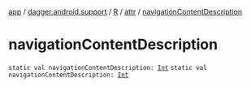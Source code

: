 [app](../../../index.md) / [dagger.android.support](../../index.md) / [R](../index.md) / [attr](index.md) / [navigationContentDescription](./navigation-content-description.md)

# navigationContentDescription

`static val navigationContentDescription: `[`Int`](https://kotlinlang.org/api/latest/jvm/stdlib/kotlin/-int/index.html)
`static val navigationContentDescription: `[`Int`](https://kotlinlang.org/api/latest/jvm/stdlib/kotlin/-int/index.html)